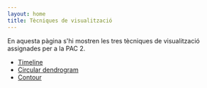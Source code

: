 ```yaml
---
layout: home
title: Tècniques de visualització
---
```


En aquesta pàgina s'hi mostren les tres tècniques de visualització assignades per a la PAC 2.

- [Timeline](timeline.html)
- [Circular dendrogram](circular_dendrogram.html)
- [Contour](contour.html)